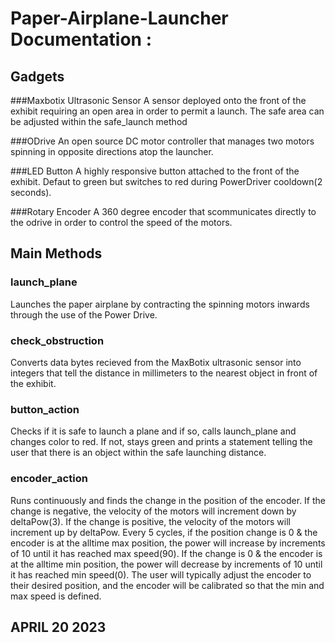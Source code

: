# Paper-Airplane-Launcher Documentation :

## Gadgets

###Maxbotix Ultrasonic Sensor
A sensor deployed onto the front of the exhibit requiring an open area in order to permit a launch. The safe area can be adjusted within the safe_launch method

###ODrive
An open source DC motor controller that manages two motors spinning in opposite directions atop the launcher. 

###LED Button
A highly responsive button attached to the front of the exhibit. Defaut to green but switches to red during PowerDriver cooldown(2 seconds).

###Rotary Encoder
A 360 degree encoder that scommunicates directly to the odrive in order to control the speed of the motors.

## Main Methods

### launch_plane
Launches the paper airplane by contracting the spinning motors inwards through the use of the Power Drive. 

### check_obstruction
Converts data bytes recieved from the MaxBotix ultrasonic sensor into integers that tell the distance in millimeters to the nearest object in front of the exhibit.

### button_action
Checks if it is safe to launch a plane and if so, calls launch_plane and changes color to red. If not, stays green and prints a statement telling the user that there is an object within the safe launching distance.

### encoder_action
Runs continuously and finds the change in the position of the encoder. If the change is negative, the velocity of the motors will  increment down by deltaPow(3). If the change is positive, the velocity of the motors will increment up by deltaPow. Every 5 cycles, if the position change is 0 & the encoder is at the alltime max position, the power will increase by increments of 10 until it has reached max speed(90). If the change is 0 & the encoder is at the alltime min position, the power will decrease by increments of 10 until it has reached min speed(0). The user will typically adjust the encoder to their desired position, and the encoder will be calibrated so that the min and max speed is defined.

## APRIL 20 2023


